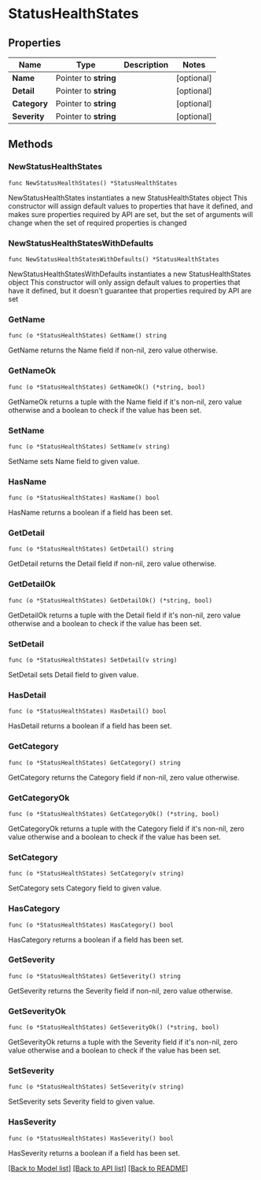 # StatusHealthStates

## Properties

Name | Type | Description | Notes
------------ | ------------- | ------------- | -------------
**Name** | Pointer to **string** |  | [optional] 
**Detail** | Pointer to **string** |  | [optional] 
**Category** | Pointer to **string** |  | [optional] 
**Severity** | Pointer to **string** |  | [optional] 

## Methods

### NewStatusHealthStates

`func NewStatusHealthStates() *StatusHealthStates`

NewStatusHealthStates instantiates a new StatusHealthStates object
This constructor will assign default values to properties that have it defined,
and makes sure properties required by API are set, but the set of arguments
will change when the set of required properties is changed

### NewStatusHealthStatesWithDefaults

`func NewStatusHealthStatesWithDefaults() *StatusHealthStates`

NewStatusHealthStatesWithDefaults instantiates a new StatusHealthStates object
This constructor will only assign default values to properties that have it defined,
but it doesn't guarantee that properties required by API are set

### GetName

`func (o *StatusHealthStates) GetName() string`

GetName returns the Name field if non-nil, zero value otherwise.

### GetNameOk

`func (o *StatusHealthStates) GetNameOk() (*string, bool)`

GetNameOk returns a tuple with the Name field if it's non-nil, zero value otherwise
and a boolean to check if the value has been set.

### SetName

`func (o *StatusHealthStates) SetName(v string)`

SetName sets Name field to given value.

### HasName

`func (o *StatusHealthStates) HasName() bool`

HasName returns a boolean if a field has been set.

### GetDetail

`func (o *StatusHealthStates) GetDetail() string`

GetDetail returns the Detail field if non-nil, zero value otherwise.

### GetDetailOk

`func (o *StatusHealthStates) GetDetailOk() (*string, bool)`

GetDetailOk returns a tuple with the Detail field if it's non-nil, zero value otherwise
and a boolean to check if the value has been set.

### SetDetail

`func (o *StatusHealthStates) SetDetail(v string)`

SetDetail sets Detail field to given value.

### HasDetail

`func (o *StatusHealthStates) HasDetail() bool`

HasDetail returns a boolean if a field has been set.

### GetCategory

`func (o *StatusHealthStates) GetCategory() string`

GetCategory returns the Category field if non-nil, zero value otherwise.

### GetCategoryOk

`func (o *StatusHealthStates) GetCategoryOk() (*string, bool)`

GetCategoryOk returns a tuple with the Category field if it's non-nil, zero value otherwise
and a boolean to check if the value has been set.

### SetCategory

`func (o *StatusHealthStates) SetCategory(v string)`

SetCategory sets Category field to given value.

### HasCategory

`func (o *StatusHealthStates) HasCategory() bool`

HasCategory returns a boolean if a field has been set.

### GetSeverity

`func (o *StatusHealthStates) GetSeverity() string`

GetSeverity returns the Severity field if non-nil, zero value otherwise.

### GetSeverityOk

`func (o *StatusHealthStates) GetSeverityOk() (*string, bool)`

GetSeverityOk returns a tuple with the Severity field if it's non-nil, zero value otherwise
and a boolean to check if the value has been set.

### SetSeverity

`func (o *StatusHealthStates) SetSeverity(v string)`

SetSeverity sets Severity field to given value.

### HasSeverity

`func (o *StatusHealthStates) HasSeverity() bool`

HasSeverity returns a boolean if a field has been set.


[[Back to Model list]](../README.md#documentation-for-models) [[Back to API list]](../README.md#documentation-for-api-endpoints) [[Back to README]](../README.md)


